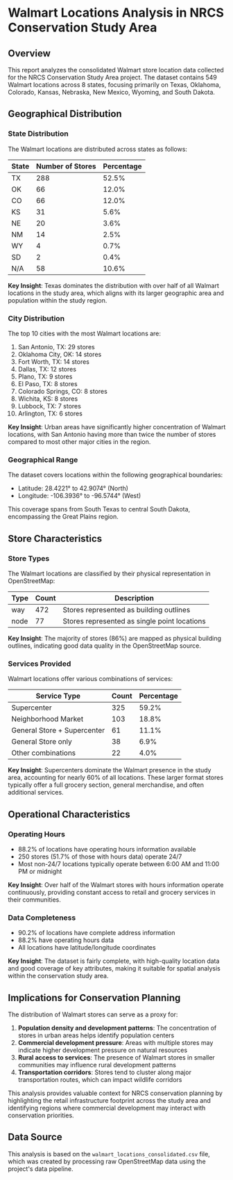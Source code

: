 # Walmart Locations Analysis in NRCS Conservation Study Area

## Overview
This report analyzes the consolidated Walmart store location data collected for the NRCS Conservation Study Area project. The dataset contains 549 Walmart locations across 8 states, focusing primarily on Texas, Oklahoma, Colorado, Kansas, Nebraska, New Mexico, Wyoming, and South Dakota.

## Geographical Distribution

### State Distribution
The Walmart locations are distributed across states as follows:

| State | Number of Stores | Percentage |
|-------|------------------|------------|
| TX    | 288              | 52.5%      |
| OK    | 66               | 12.0%      |
| CO    | 66               | 12.0%      |
| KS    | 31               | 5.6%       |
| NE    | 20               | 3.6%       |
| NM    | 14               | 2.5%       |
| WY    | 4                | 0.7%       |
| SD    | 2                | 0.4%       |
| N/A   | 58               | 10.6%      |

**Key Insight**: Texas dominates the distribution with over half of all Walmart locations in the study area, which aligns with its larger geographic area and population within the study region.

### City Distribution
The top 10 cities with the most Walmart locations are:

1. San Antonio, TX: 29 stores
2. Oklahoma City, OK: 14 stores
3. Fort Worth, TX: 14 stores
4. Dallas, TX: 12 stores
5. Plano, TX: 9 stores
6. El Paso, TX: 8 stores
7. Colorado Springs, CO: 8 stores
8. Wichita, KS: 8 stores
9. Lubbock, TX: 7 stores
10. Arlington, TX: 6 stores

**Key Insight**: Urban areas have significantly higher concentration of Walmart locations, with San Antonio having more than twice the number of stores compared to most other major cities in the region.

### Geographical Range
The dataset covers locations within the following geographical boundaries:
- Latitude: 28.4221° to 42.9074° (North)
- Longitude: -106.3936° to -96.5744° (West)

This coverage spans from South Texas to central South Dakota, encompassing the Great Plains region.

## Store Characteristics

### Store Types
The Walmart locations are classified by their physical representation in OpenStreetMap:

| Type | Count | Description |
|------|-------|-------------|
| way  | 472   | Stores represented as building outlines |
| node | 77    | Stores represented as single point locations |

**Key Insight**: The majority of stores (86%) are mapped as physical building outlines, indicating good data quality in the OpenStreetMap source.

### Services Provided
Walmart locations offer various combinations of services:

| Service Type | Count | Percentage |
|--------------|-------|------------|
| Supercenter  | 325   | 59.2%      |
| Neighborhood Market | 103 | 18.8% |
| General Store + Supercenter | 61 | 11.1% |
| General Store only | 38 | 6.9% |
| Other combinations | 22 | 4.0% |

**Key Insight**: Supercenters dominate the Walmart presence in the study area, accounting for nearly 60% of all locations. These larger format stores typically offer a full grocery section, general merchandise, and often additional services.

## Operational Characteristics

### Operating Hours
- 88.2% of locations have operating hours information available
- 250 stores (51.7% of those with hours data) operate 24/7
- Most non-24/7 locations typically operate between 6:00 AM and 11:00 PM or midnight

**Key Insight**: Over half of the Walmart stores with hours information operate continuously, providing constant access to retail and grocery services in their communities.

### Data Completeness
- 90.2% of locations have complete address information
- 88.2% have operating hours data
- All locations have latitude/longitude coordinates

**Key Insight**: The dataset is fairly complete, with high-quality location data and good coverage of key attributes, making it suitable for spatial analysis within the conservation study area.

## Implications for Conservation Planning

The distribution of Walmart stores can serve as a proxy for:

1. **Population density and development patterns**: The concentration of stores in urban areas helps identify population centers
2. **Commercial development pressure**: Areas with multiple stores may indicate higher development pressure on natural resources
3. **Rural access to services**: The presence of Walmart stores in smaller communities may influence rural development patterns
4. **Transportation corridors**: Stores tend to cluster along major transportation routes, which can impact wildlife corridors

This analysis provides valuable context for NRCS conservation planning by highlighting the retail infrastructure footprint across the study area and identifying regions where commercial development may interact with conservation priorities.

## Data Source
This analysis is based on the `walmart_locations_consolidated.csv` file, which was created by processing raw OpenStreetMap data using the project's data pipeline. 